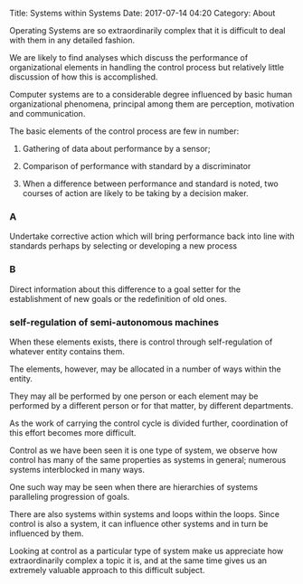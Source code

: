 Title: Systems within Systems
Date: 2017-07-14 04:20
Category: About

Operating Systems are so extraordinarily complex that it is difficult to deal with them in any detailed fashion.

We are likely to find analyses which discuss the performance of organizational elements in handling the control process but relatively little discussion of how this is accomplished.

Computer systems are to a considerable degree influenced by basic human organizational phenomena, principal among them are perception, motivation and communication.

The basic elements of the control process are few in number:

1. Gathering of data about performance by a sensor;

2. Comparison of performance with standard by a discriminator

3. When a difference between performance and standard is noted, two courses of action are likely to be taking by a decision maker.

### A 
Undertake corrective action which will bring performance back into line with standards perhaps by selecting or developing a new process

### B
Direct information about this difference to a goal setter for the establishment of new goals or the redefinition of old ones.


### self-regulation of semi-autonomous machines
When these elements exists, there is control through self-regulation of whatever entity contains them.

The elements, however, may be allocated in a number of ways within the entity.

They may all be performed by one person or each element may be performed by a different person or for that matter, by different departments.

As the work of carrying the control cycle is divided further, coordination of this effort becomes more difficult.

Control as we have been seen it is one type of system, we observe how control has many of the same properties as systems in general; numerous systems interblocked in many ways.

One such way may be seen when there are hierarchies of systems paralleling progression of goals.

There are also systems within systems and loops within the loops. Since control is also a system, it can influence other systems and in turn be influenced by them.

Looking at control as a particular type of system make us appreciate how extraordinarily complex a topic it is, and at the same time gives us an extremely valuable approach to this difficult subject.